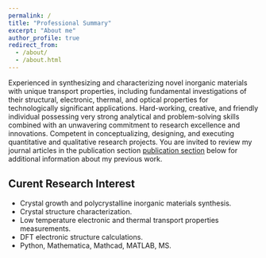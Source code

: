 ```yaml
---
permalink: /
title: "Professional Summary"
excerpt: "About me"
author_profile: true
redirect_from: 
  - /about/
  - /about.html
---
```


Experienced in synthesizing and characterizing novel inorganic materials with unique transport properties, including fundamental investigations of their structural, electronic, thermal, and optical properties for technologically significant applications. Hard-working, creative, and friendly individual possessing very strong analytical and problem-solving skills combined with an unwavering commitment to research excellence and innovations. Competent in conceptualizing, designing, and executing quantitative and qualitative research projects. You are invited to review my journal articles in the publication section [publication section](https://ojolab.github.io/publications/) below for additional information about my previous work.

## Curent Research Interest

* Crystal growth and polycrystalline inorganic materials synthesis.
* Crystal structure characterization.
* Low temperature electronic and thermal transport properties measurements.
* DFT electronic structure calculations.
* Python, Mathematica, Mathcad, MATLAB, MS.
